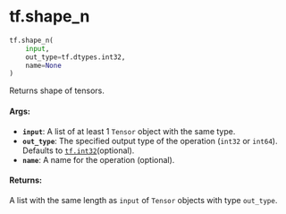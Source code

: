 <div itemscope itemtype="http://developers.google.com/ReferenceObject">
<meta itemprop="name" content="tf.shape_n" />
<meta itemprop="path" content="Stable" />
</div>

# tf.shape_n

``` python
tf.shape_n(
    input,
    out_type=tf.dtypes.int32,
    name=None
)
```

Returns shape of tensors.

#### Args:

* <b>`input`</b>: A list of at least 1 `Tensor` object with the same type.
* <b>`out_type`</b>: The specified output type of the operation (`int32` or `int64`).
    Defaults to <a href="../tf/dtypes.md#int32"><code>tf.int32</code></a>(optional).
* <b>`name`</b>: A name for the operation (optional).


#### Returns:

A list with the same length as `input` of `Tensor` objects with
  type `out_type`.